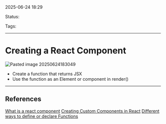 
2025-06-24 18:29

Status:

Tags: 

---
# Creating a React Component
![Pasted image 20250624183049](../../../2%20-%20Source%20Material/Media%20and%20other%20files/Pasted%20image%2020250624183049.png)
- Create  a function that returns JSX
- Use the function as an Element or component in render()


---
## References
[What is a react component](What%20is%20a%20react%20component.md)
[Creating Custom Components in React](Creating%20Custom%20Components%20in%20React.md)
[Different ways to define or declare Functions](../Javascript%20notes/Different%20ways%20to%20define%20or%20declare%20Functions.md)
